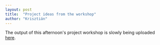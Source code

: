 ```yaml
---
layout: post
title:  "Project ideas from the workshop"
author: "Krisztián"
---
```


The output of this afternoon's project workshop is slowly being uploaded [here](/hackathon/projects).

